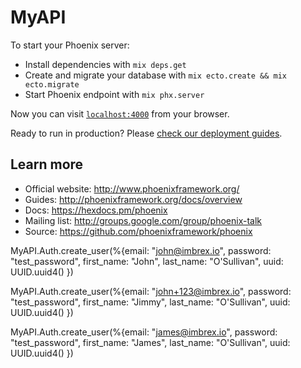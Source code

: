 # MyAPI

To start your Phoenix server:

  * Install dependencies with `mix deps.get`
  * Create and migrate your database with `mix ecto.create && mix ecto.migrate`
  * Start Phoenix endpoint with `mix phx.server`

Now you can visit [`localhost:4000`](http://localhost:4000) from your browser.

Ready to run in production? Please [check our deployment guides](http://www.phoenixframework.org/docs/deployment).

## Learn more

  * Official website: http://www.phoenixframework.org/
  * Guides: http://phoenixframework.org/docs/overview
  * Docs: https://hexdocs.pm/phoenix
  * Mailing list: http://groups.google.com/group/phoenix-talk
  * Source: https://github.com/phoenixframework/phoenix


MyAPI.Auth.create_user(%{email: "john@imbrex.io", password: "test_password", first_name: "John", last_name: "O'Sullivan", uuid: UUID.uuid4() })

MyAPI.Auth.create_user(%{email: "john+123@imbrex.io", password: "test_password", first_name: "Jimmy", last_name: "O'Sullivan", uuid: UUID.uuid4() })

MyAPI.Auth.create_user(%{email: "james@imbrex.io", password: "test_password", first_name: "James", last_name: "O'Sullivan", uuid: UUID.uuid4() })
